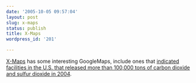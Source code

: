 ```yaml
---
date: '2005-10-05 09:57:04'
layout: post
slug: x-maps
status: publish
title: X-Maps
wordpress_id: '201'

---
```


[X-Maps](http://www.x-maps.com/) has some interesting GoogleMaps, include ones that [indicated facilities in the U.S. that released more than 100,000 tons of carbon dioxide and sulfur dioxide in 2004](http://www.mapglobalwarming.com/energy-management.php).
